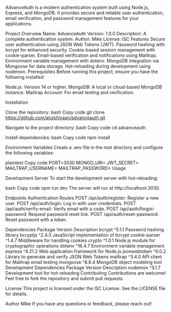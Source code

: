 
AdvanceAuth is a modern authentication system built using Node.js, Express, and MongoDB. It provides secure and reliable user authentication, email verification, and password management features for your applications.

Project Overview
Name: AdvanceAuth
Version: 1.0.0
Description: A complete authentication system.
Author: Mike
License: ISC
Features
Secure user authentication using JSON Web Tokens (JWT).
Password hashing with bcrypt for enhanced security.
Cookie-based session management with cookie-parser.
Email-based verification and notifications using Mailtrap.
Environment variable management with dotenv.
MongoDB integration via Mongoose for data storage.
Hot-reloading during development using nodemon.
Prerequisites
Before running this project, ensure you have the following installed:

Node.js: Version 14 or higher.
MongoDB: A local or cloud-based MongoDB instance.
Mailtrap Account: For email testing and verification.

Installation

Clone the repository:
bash
Copy code
git clone https://github.com/atulshivaan/advanceauth.git

Navigate to the project directory:
bash
Copy code
cd advanceauth

Install dependencies:
bash
Copy code
npm install

Environment Variables
Create a .env file in the root directory and configure the following variables:

plaintext
Copy code
PORT=3030
MONGO_URI=<Your MongoDB Connection String>
JWT_SECRET=<Your JWT Secret>
MAILTRAP_USERNAME=<Your Mailtrap Username>
MAILTRAP_PASSWORD=<Your Mailtrap Password>
Usage

Development Server
To start the development server with hot-reloading:

bash
Copy code
npm run dev
The server will run at http://localhost:3030.

Endpoints
Authentication Routes
POST /api/auth/register: Register a new user.
POST /api/auth/login: Log in with user credentials.
POST /api/auth/verify-email: Verify email with a code.
POST /api/auth/forgot-password: Request password reset link.
POST /api/auth/reset-password: Reset password with a token.

Dependencies
Package	Version	Description
bcrypt	^5.1.1	Password hashing library
bcryptjs	^2.4.3	JavaScript implementation of bcrypt
cookie-parser	^1.4.7	Middleware for handling cookies
crypto	^1.0.1	Node.js module for cryptographic operations
dotenv	^16.4.7	Environment variable management
express	^4.21.2	Web application framework for Node.js
jsonwebtoken	^9.0.2	Library to generate and verify JSON Web Tokens
mailtrap	^3.4.0	API client for Mailtrap email testing
mongoose	^8.8.4	MongoDB object modeling tool
Development Dependencies
Package	Version	Description
nodemon	^3.1.7	Development tool for hot-reloading
Contributing
Contributions are welcome! Feel free to fork the repository and submit pull requests.

License
This project is licensed under the ISC License. See the LICENSE file for details.

Author
Mike
If you have any questions or feedback, please reach out!
